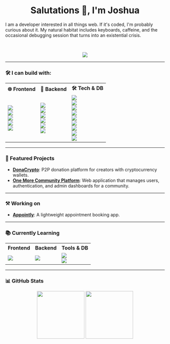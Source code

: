 <div align="center">
  
  # Salutations 👋, I'm **Joshua**
  
  <div align="left">
  I am a developer interested in all things web. If it's coded, I'm probably curious about it. My natural habitat includes keyboards, caffeine, and the occasional debugging session that turns into an existential crisis.
  </div>
  
&nbsp;

  
  ![](https://media.giphy.com/media/QWkuGmMgphvmE/giphy.gif)

</div>

---

### 🛠️ I can build with:

<table align="center"> 
  <tr> 
    <th>🌐 Frontend</th>
    <th>🧪 Backend</th> 
    <th>🛠️ Tech & DB</th> 
  </tr> 
  <tr> 
    <td align="left"> 
      <img src="https://img.shields.io/badge/HTML-000?style=flat&logo=html5&logoColor=E34F26" /><br/> 
      <img src="https://img.shields.io/badge/CSS-000?style=flat&logo=css3&logoColor=1572B6" /><br/> 
      <img src="https://img.shields.io/badge/Sass-000?style=flat&logo=sass&logoColor=CC6699" /><br/> 
      <img src="https://img.shields.io/badge/TailwindCSS-000?style=flat&logo=tailwind-css&logoColor=06B6D4" /><br/> 
      <img src="https://img.shields.io/badge/Vue.js-000?style=flat&logo=vue.js&logoColor=4FC08D" /> 
    </td> 
    <td align="left"> 
      <img src="https://img.shields.io/badge/Node.js-000?style=flat&logo=node.js&logoColor=339933" /><br/> 
      <img src="https://img.shields.io/badge/Flask-000?style=flat&logo=flask&logoColor=white" /><br/>
      <img src="https://img.shields.io/badge/Django-000?style=flat&logo=django&logoColor=white" /><br/>
      <img src="https://img.shields.io/badge/Nginx-000?style=flat&logo=nginx&logoColor=009639" /><br/>
      <img src="https://img.shields.io/badge/Apache-000?style=flat&logo=apache&logoColor=009639" /><br/>
      <img src="https://img.shields.io/badge/Docker-000?style=flat&logo=docker&logoColor=009639" />
    </td>
    <td align="left">
      <img src="https://img.shields.io/badge/JavaScript-000?style=flat&logo=javascript&logoColor=F7DF1E" /><br/>
      <img src="https://img.shields.io/badge/Python-000?style=flat&logo=python&logoColor=3776AB" /><br/>
      <img src="https://img.shields.io/badge/Figma-000?style=flat&logo=figma&logoColor=F24E1E" /><br/> 
      <img src="https://img.shields.io/badge/WordPress-000?style=flat&logo=wordpress&logoColor=21759B" /><br/> 
      <img src="https://img.shields.io/badge/Linux-000?style=flat&logo=linux&logoColor=FCC624" /> <br/>
      <img src="https://img.shields.io/badge/MySQL-000?style=flat&logo=mysql&logoColor=FCC624" /> <br/>
      <img src="https://img.shields.io/badge/MongoDB-000?style=flat&logo=mongodb&logoColor=FCC624" /> <br/>
      <img src="https://img.shields.io/badge/Git-000?style=flat&logo=git&logoColor=FCC624" /> <br/>
      <img src="https://img.shields.io/badge/PostgreSQL-000?style=flat&logo=postgresql&logoColor=4169E1" /> 
    </td> 
  </tr> 
</table>

---

### 🚀 Featured Projects

-  [**DonaCrypto**](https://donacrypto.onrender.com/): P2P donation platform for creators with cryptocurrency wallets.
-  [**One More Community Platform**](https://github.com/jonuar/Community-platform): Web application that manages users, authentication, and admin dashboards for a community.

---

### ⚒️ Working on

-  [**Appointly**](https://github.com/jonuar/Appointly): A lightweight appointment booking app.

<!--
### 📬 Contact & Links

<p align="center">
  <a href="https://www.linkedin.com/in/ " target="_blank">
    <img src="https://img.shields.io/badge/LinkedIn-000?style=flat&logo=linkedin&logoColor=0A66C2" />
  </a>
  <a href="mailto:your@email.com">
    <img src="https://img.shields.io/badge/Email-000?style=flat&logo=gmail&logoColor=D14836" />
  </a>
  <a href="https://yourwebsite.dev">
    <img src="https://img.shields.io/badge/Portfolio-000?style=flat&logo=firefox&logoColor=FF7139" />
  </a>
</p>
 -->
---
 
### 📚 Currently Learning
<table align="center"> 
  <tr> 
    <th>Frontend</th> 
    <th>Backend</th> 
    <th>Tools & DB</th>
  </tr> 
  <tr> 
    <td align="left"> 
      <img src="https://img.shields.io/badge/Angular-000?style=flat&logo=angular&logoColor=FF1919" /><br/> 
      <!-- <img src="https://img.shields.io/badge/TypeScript-000?style=flat&logo=typescript&logoColor=3178C6" /> -->
    </td> 
    <td align="left"> 
      <img src="https://img.shields.io/badge/SpringBoot-000?style=flat&logo=springboot&logoColor=#6DB33F" /><br/>
    </td>
    <td align="left"> 
      <img src="https://img.shields.io/badge/Java-000?style=flat&logo=java&logoColor=007396" /><br/>
      <img src="https://img.shields.io/badge/TypeScript-000?style=flat&logo=typescript&logoColor=3178C6" /><br/>
<!--     <img src="https://img.shields.io/badge/PostgreSQL-000?style=flat&logo=postgresql&logoColor=4169E1" /> -->
    </td> 
  </tr> 
</table>

---

### 📊 GitHub Stats

<p align="center">
  <img src="https://github-readme-stats.vercel.app/api?username=jonuar&show_icons=true&theme=tokyonight" height="150" />
  <img src="https://github-readme-stats.vercel.app/api/top-langs/?username=jonuar&layout=compact&theme=tokyonight" height="150" />
</p>

